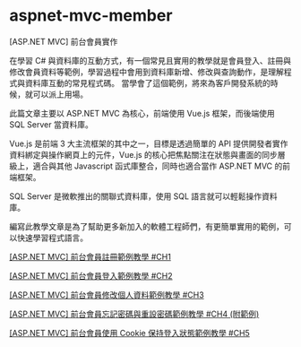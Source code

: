 # aspnet-mvc-member
[ASP.NET MVC] 前台會員實作

在學習 C# 與資料庫的互動方式，有一個常見且實用的教學就是會員登入、註冊與修改會員資料等範例，學習過程中會用到資料庫新增、修改與查詢動作，是理解程式與資料庫互動的常見程式碼。
當學會了這個範例，將來為客戶開發系統的時候，就可以派上用場。

此篇文章主要以 ASP.NET MVC 為核心，前端使用 Vue.js 框架，而後端使用 SQL Server 當資料庫。

Vue.js 是前端 3 大主流框架的其中之一，目標是透過簡單的 API 提供開發者實作資料綁定與操作網頁上的元件，Vue.js 的核心把焦點關注在狀態與畫面的同步層級上，適合與其他 Javascript 函式庫整合，同時也適合當作 ASP.NET MVC 的前端框架。

SQL Server 是微軟推出的關聯式資料庫，使用 SQL 語言就可以輕鬆操作資料庫。

編寫此教學文章是為了幫助更多新加入的軟體工程師們，有更簡單實用的範例，可以快速學習程式語言。

[[ASP.NET MVC] 前台會員註冊範例教學 #CH1](https://blog.hungwin.com.tw/aspnet-mvc-member-register/)

[[ASP.NET MVC] 前台會員登入範例教學 #CH2](https://blog.hungwin.com.tw/aspnet-mvc-member-login/)

[[ASP.NET MVC] 前台會員修改個人資料範例教學 #CH3](https://blog.hungwin.com.tw/aspnet-mvc-member-edit-profile/)

[[ASP.NET MVC] 前台會員忘記密碼與重設密碼範例教學 #CH4 (附範例)](https://blog.hungwin.com.tw/aspnet-mvc-member-forget-reset-pwd/)

[[ASP.NET MVC] 前台會員使用 Cookie 保持登入狀態範例教學 #CH5](https://blog.hungwin.com.tw/aspnet-mvc-member-keep-login/)
